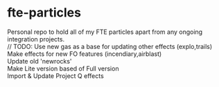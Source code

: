 # fte-particles
Personal repo to hold all of my FTE particles apart from any ongoing integration projects.  
  // TODO: Use new gas as a base for updating other effects (explo,trails)  
         Make effects for new FO features (incendiary,airblast)  
         Update old 'newrocks'  
         Make Lite version based of Full version  
         Import & Update Project Q effects  

